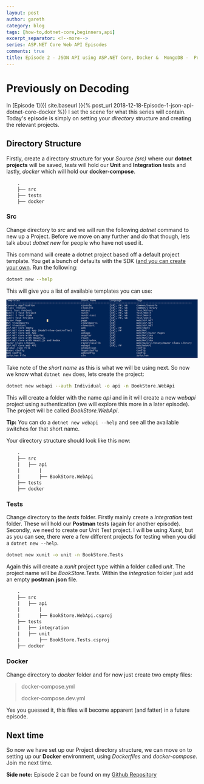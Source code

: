 ```yaml
---
layout: post
author: gareth
category: blog
tags: [how-to,dotnet-core,beginners,api]
excerpt_separator: <!--more-->
series: ASP.NET Core Web API Episodes
comments: true
title: Episode 2 - JSON API using ASP.NET Core, Docker &  MongoDB -  Project Structure
---
```

# Previously on Decoding

In [Episode 1]({{ site.baseurl }}{% post_url 2018-12-18-Episode-1-json-api-dotnet-core-docker %}) I set the scene for what this series will contain. Today's episode is simply on setting your *directory* structure and creating the relevant projects. <!--more-->

## Directory Structure

Firstly, create a directory structure for your *Source (src)* where our **dotnet projects** will be saved, *tests* will hold our **Unit** and **Integration** tests and lastly, *docker* which will hold our **docker-compose**.

```
    .
    ├── src
    ├── tests
    ├── docker
```

### Src

Change directory to *src* and we will run the following *dotnet* command to new up a Project. Before we move on any further and do that though, lets talk about *dotnet new* for people who have not used it.

This command will create a dotnet project based off a default project template. You get a bunch of defaults with the SDK ([and you can create your own](https://docs.microsoft.com/en-us/dotnet/core/tutorials/create-custom-template). Run the following:

```bash
dotnet new --help
```

This will give you a list of available templates you can use:

![templates](/assets/img/posts/ep2-dotnet-new.png)

Take note of the *short name* as this is what we will be using next. So now we know what `dotnet new` does, lets create the project:

```bash
dotnet new webapi --auth Individual -o api -n BookStore.WebApi
```

This will create a folder with the name *api* and in it will create a new *webapi* project using authentication (we will explore this more in a later episode). The project will be called *BookStore.WebApi*.

**Tip:** You can do a `dotnet new webapi --help` and see all the available switches for that short name.

Your directory structure should look like this now:

```
    .
    ├── src
    |   ├── api
    |       |
    |       ├── BookStore.WebApi
    ├── tests
    ├── docker
```

### Tests

Change directory to the *tests* folder. Firstly mainly create a *integration* test folder. These will hold our **Postman** tests (again for another episode). Secondly, we need to create our Unit Test project. I will be using *Xunit*, but as you can see, there were a few different projects for testing when you did a `dotnet new --help`.

```bash
dotnet new xunit -o unit -n BookStore.Tests
```

Again this will create a *xunit* project type within a folder called *unit*. The project name will be *BookStore.Tests*. Within the *integration* folder just add an empty **postman.json** file.

```
    .
    ├── src
    |   ├── api
    |       |
    |       ├── BookStore.WebApi.csproj
    ├── tests
    |   ├── integration
    |   ├── unit
    |       ├── BookStore.Tests.csproj
    ├── docker
```

### Docker

Change directory to *docker* folder and for now just create two empty files:

> docker-compose.yml
>
> docker-compose.dev.yml

Yes you guessed it, this files will become apparent (and fatter) in a future episode.

## Next time

So now we have set up our Project directory structure, we can move on to setting up our **Docker** environment, using *Dockerfiles* and *docker-compose*. Join me next time.

**Side note:** Episode 2 can be found on my [Github Repository](https://github.com/garfbradaz/webapi-episodes)